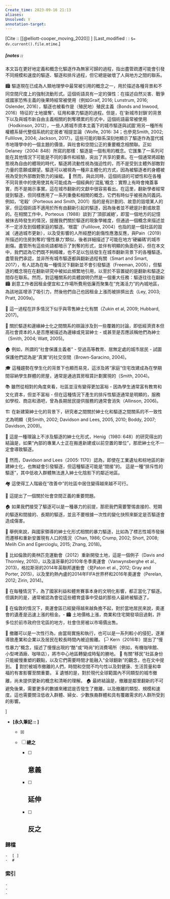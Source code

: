 ```yaml
---
Create_time: 2023-09-16 21:13
aliases: 
Unsolved: V
annotation-target:
---
```

[Cite :: [[@elliott-cooper_moving_2020]] ]
[Last_modified : : `$= dv.current().file.mtime`.]
##### [notes :: 
本文旨在更好地定義和概念化驅逐作為無家可歸的過程，指出盡管疏遷可能會引發不同規模和速度的驅逐、驅逐和排斥過程，但它總是破壞了人與地方之間的聯系。

🏙️ 驅逐現在已成為人類地理學中最常被引用的概念之一，用於描述各種背景和不同空間尺度上的強制流動形式。這個術語具有一定的彈性：在描述自然災害、戰爭或國家恐怖主義的後果時經常被使用（例如Graif, 2016; Lunstrum, 2016; Oslender, 2016），驅逐也被看作是（殖民地）殖民主義（Bonds and Inwood, 2016）特征的‘土地搶奪’、征用和暴力驅逐的過程。但是，在‘新城市封鎖’的背景下以及與城市新自由主義相關的剝奪積累的形式中，這個術語最常被使用（Hodkinson, 2012），一些人將城市資本主義下的城市驅逐與試圖‘用另一種所有權體系替代整個系統的定居者’相提並論（Wolfe, 2016: 34；也參見Smith, 2002; Fullilove, 2004; Jackson, 2017）。這些可能的聯系深刻地顯示了驅逐作為當代城市地理學中的一個主題的價值，與社會和空間公正的重要概念相關聯。正如Delaney（2004: 848）所寫的那樣：驅逐是一個有用的概念。它匯集了一系列可能在其他情況下可能是不同的事件和經驗，突出了共享的要素。在一個通常將超動態視為自由的體現的時代，驅逐將流動性視為強迫性的，而不是受到主體外部敵對力量的意願或願望。驅逐可以被視為一種非主體化的方式，因為被驅逐者的身體被視為受到外部敵對勢力的操縱。
🏡 然而，與此同時，這個術語的可塑性和在各種不同背景中的使用使其有可能成為一個經典的‘混亂’概念：實際上有時會掩蓋事實，而不是揭示事實。這在城市翻新的文獻中很容易看出。在這里，翻新學者經常提到驅逐，但同樣應用了一系列重疊和相關的概念，它們有時似乎被視為同義詞。例如，‘宅殺’（Porteous and Smith, 2001）指的是有計劃的、故意的毀壞某人的家，但這個術語不適用於所有由翻新引起的驅逐，因為後者並不總是計劃或故意的。在相關工作中，Porteous（1988）談到了‘頂部滅絕’，即當一個地方的記憶被抹去時發生的情況，提醒我們關於驅逐的現象學維度，但通過一個概念來描述並不一定涉及到個體家庭的驅逐。‘根震’（Fullilove, 2004）也指的是一個社區的毀滅（通過城市更新），以及受影響的人所經歷的創傷性應激反應，與Pain（2019）所描述的住房剝奪的‘慢性暴力’類似，後者詳細描述了可能在地方‘硬編碼’的城市創傷。盡管所有這些術語都暗示了剝奪的形式，並伴有明顯的負面色彩，但在本文中，我們認為它們既不夠精確，也不足以包括發生在城市翻新背景下的各種驅逐。盡管我們承認，並非所有城市驅逐都與翻新過程有關（Smart and Smart, 2017），有人認為在每一種情況下翻新並不會引發驅逐（Freeman, 2005），但驅逐的概念現在在翻新研究中被如此頻繁地引用，以至於不容置疑的是翻新和驅逐之間存在聯系。然而，對這種關系的具體說明仍然是一個重大任務：驅逐往往在翻新🏙️ 創意工作者因租金便宜和工作場所費用低廉而聚集在“充滿活力”的內城地區，為該地區增添了吸引力，然後他們自己也因租金上漲而被排擠出去（Ley, 2003; Pratt, 2009a)。

🛒 這一過程在許多情況下似乎與零售紳士化有關（Zukin et al, 2009; Hubbard, 2017)。

🤔 關於驅逐和邊緣紳士化之間關系的辯論涉及到一些覆雜的討論，即低經濟資本但高社會資本的人是否應被描述為邊緣或見習紳士 - 或甚至是否應該稱他們為紳士（Smith, 2004; Watt, 2005)。

🏠 例如，所謂的“社會保護主義者” - 受過高等教育、居無定處的城市居民 - 試圖保護他們認為是“真實”的社交空間（Brown-Saracino, 2004)。

🎓 這種趨勢在學生化的背景下也顯而易見，這涉及將“家庭”住宅改建成為在學期間容納學生群體的房屋，通常是通過買房租賃計劃實現的（Smith, 2004)。

📚 雖然從相對的角度來看，社區並沒有變得更加富裕 - 因為學生通常富有教育和文化資本，但並不富裕 - 但在這種情況下產生的排斥性驅逐通常是明顯的，服務如學校、商店和酒吧，曾為長期居民提供服務的通常會消失（Allinson, 2006)。

🏗️ 在新建築紳士化的背景下，研究者之間關於紳士化和驅逐之間關系的不一致性尤為明顯（見Smith, 2002; Davidson and Lees, 2005, 2010; Boddy, 2007; Davidson, 2009)。

🏡 這是一種理論上不涉及驅逐的紳士化形式，Henig（1980: 648）的研究得出的結論是，如果“內部的專業人士正在搬進新建或以前空置的單位”，那麽紳士化不一定會導致驅逐。

🚧 然而，Davidson and Lees（2005: 1170）認為，即使在工業遺址和棕地區的新建紳士化，也無疑會引發驅逐，但這種驅逐可能是“間接”的。 這是一種“排斥性的驅逐”，其中低收入群體無法進入紳士化陰影下的鄰近地區。

🏘️ 這使得工人階級在“改善中”的社區中居住變得越來越不可行。

🏢 這提出了一個關於社會空間正義的重要問題。

🏠 如果我們接受了驅逐可以是一種暴力的前提，那麽我們需要警惕直接的、短期的驅逐和間接的、長期的驅逐，並且不要根據一次性的變化快照來斷定是否驅逐會造成傷害。

🔄 舉例來說，與國家領導的紳士化形式相關的暴力驅逐，比如為了標志性城市發展而遷移和重新安置現有人口的情況（Chan, 1986; Crump, 2002; Short, 2008; Melih Cin and Egercioglu, 2015; Zhang, 2018)。

🏅 比如倫敦的奧林匹克運動會（2012）重新開發土地，這是一個例子（Davis and Thornley, 2010)，以及溫哥華的2010年冬季奧運會（Vanwynsberghe et al., 2013)，格拉斯哥的2014年英聯邦運動會（見Paton et al., 2012; Gray and Porter, 2015)，以及里約熱內盧的2014年FIFA世界杯和2016年奧運會（Perelan, 2012; Zirin, 2014)。

💪 在每種情況下，為了國家利益和體育賽事本身的文明化影響，都正當化了驅逐。 但諷刺的是，通常被認為會從這些體育盛事中受益的那些人最終被驅逐了。

🏢 在倫敦的情況下，奧運會區已經變得越來越負擔不起，對於當地居民來說，奧運會的遺產是迅速上漲的租金。- 🏙️ 土地價格上漲，商業和住宅開發項目過剩，許多位於前市政府住宅區的地方，社會住房被以市場價出售。

🏢 撤離可以是一次性行為，由當局實施和執行，也可以是一系列較小的侵犯，逐漸導致產業和企業以及居民在較長時間內被迫搬離。
🏳️ Kern（2016年）提出了“慢性暴力”概念，描述了慢慢出現的“酷”或“時尚”的消費場所（例如，有機咖啡館、小型啤酒廠、咖啡店），將市中心地區轉變成時髦的勝地。
🌆 有關“移民”社區身份只能緩慢重塑的觀點，以及它們需要時間才能融入“全球翻新”的觀念，也在文中提到。
👥 對於被城市撤離的人們，時間和空間不均勻性以及對健康、生活質量和幸福的有害影響至關重要。
⏳ 遺憾的是，對於現代全球範圍內不同類型的城市撤離，尚未提供更新的概念和清晰的理解。
🏠 最終結論是，撤離是鄰里翻新的不可避免後果，需要更多的數據來確認是否發生了撤離，以及撤離的類型、規模和速度。這也需要關注低收入群體、婦女、少數族裔群體和具有覆雜需求的人群所受到的影響。

]

- **[永久筆記 :: ]**
	
	- [x]
	
	- [ ] **總之**
		
		- [ ] **意義**
			-
		
		- [ ] **延伸**
			- 
		
		- [ ] **反之**
			-
		


### 歸檔 
	-  [ ]
	-  #

### 索引
	-
	-
	-
	
